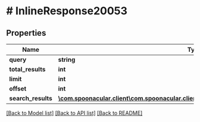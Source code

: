 # # InlineResponse20053

## Properties

Name | Type | Description | Notes
------------ | ------------- | ------------- | -------------
**query** | **string** |  | 
**total_results** | **int** |  | 
**limit** | **int** |  | 
**offset** | **int** |  | 
**search_results** | [**\com.spoonacular.client\com.spoonacular.client.model\InlineResponse20053SearchResults[]**](InlineResponse20053SearchResults.md) |  | 

[[Back to Model list]](../../README.md#documentation-for-models) [[Back to API list]](../../README.md#documentation-for-api-endpoints) [[Back to README]](../../README.md)


